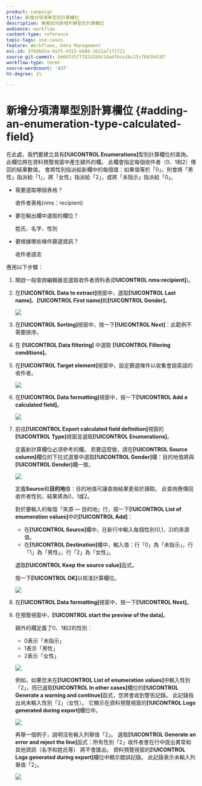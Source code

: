 ```yaml
---
product: campaign
title: 新增分項清單型別計算欄位
description: 瞭解如何新增列舉型別計算欄位
audience: workflow
content-type: reference
topic-tags: use-cases
feature: Workflows, Data Management
exl-id: 3f606d3a-0af5-4315-bb08-1b21a71f1721
source-git-commit: b666535f7f82d1b8c2da4fbce1bc25cf8d39d187
workflow-type: tm+mt
source-wordcount: '437'
ht-degree: 1%

---
```


# 新增分項清單型別計算欄位 {#adding-an-enumeration-type-calculated-field}



在此處，我們要建立具有&#x200B;**[!UICONTROL Enumerations]**&#x200B;型別計算欄位的查詢。 此欄位將在資料預覽視窗中產生額外的欄。 此欄會指定每個收件者（0、1和2）傳回的結果數值。 會將性別指派給新欄中的每個值：如果值等於「0」，則會將「男性」指派給「1」，將「女性」指派給「2」，或將「未指示」指派給「0」。

* 需要選取哪個表格？

  收件者表格(nms：recipient)

* 要在輸出欄中選取的欄位？

  姓氏、名字、性別

* 要根據哪些條件篩選資訊？

  收件者語言

應用以下步驟：

1. 開啟一般查詢編輯器並選取收件者資料表(**[!UICONTROL nms:recipient]**)。
1. 在&#x200B;**[!UICONTROL Data to extract]**&#x200B;視窗中，選取&#x200B;**[!UICONTROL Last name]**、**[!UICONTROL First name]**&#x200B;和&#x200B;**[!UICONTROL Gender]**。

   ![](assets/query_editor_nveau_73.png)

1. 在&#x200B;**[!UICONTROL Sorting]**&#x200B;視窗中，按一下&#x200B;**[!UICONTROL Next]**：此範例不需要排序。
1. 在 **[!UICONTROL Data filtering]** 中選取 **[!UICONTROL Filtering conditions]**。
1. 在&#x200B;**[!UICONTROL Target element]**&#x200B;視窗中，設定篩選條件以收集會說英語的收件者。

   ![](assets/query_editor_nveau_74.png)

1. 在&#x200B;**[!UICONTROL Data formatting]**&#x200B;視窗中，按一下&#x200B;**[!UICONTROL Add a calculated field]**。

   ![](assets/query_editor_nveau_75.png)

1. 前往&#x200B;**[!UICONTROL Export calculated field definition]**&#x200B;視窗的&#x200B;**[!UICONTROL Type]**&#x200B;視窗並選取&#x200B;**[!UICONTROL Enumerations]**。

   定義新計算欄位必須參考的欄。 若要這麼做，請在&#x200B;**[!UICONTROL Source column]**&#x200B;欄位的下拉式選單中選取&#x200B;**[!UICONTROL Gender]**&#x200B;欄：目的地值將與&#x200B;**[!UICONTROL Gender]**&#x200B;欄一致。

   ![](assets/query_editor_nveau_76.png)

   定義&#x200B;**Source**&#x200B;和&#x200B;**目的地**&#x200B;值：目的地值可讓查詢結果更易於讀取。 此查詢應傳回收件者性別，結果將為0、1或2。

   對於要輸入的每個「來源 — 目的地」行，按一下&#x200B;**[!UICONTROL List of enumeration values]**&#x200B;中的&#x200B;**[!UICONTROL Add]**：

   * 在&#x200B;**[!UICONTROL Source]**&#x200B;欄中，在新行中輸入每個性別(0,1，2)的來源值。
   * 在&#x200B;**[!UICONTROL Destination]**&#x200B;欄中，輸入值：行「0」為「未指示」，行「1」為「男性」，行「2」為「女性」。

   選取&#x200B;**[!UICONTROL Keep the source value]**&#x200B;函式。

   按一下&#x200B;**[!UICONTROL OK]**&#x200B;以核准計算欄位。

   ![](assets/query_editor_nveau_77.png)

1. 在&#x200B;**[!UICONTROL Data formatting]**&#x200B;視窗中，按一下&#x200B;**[!UICONTROL Next]**。
1. 在預覽視窗中，**[!UICONTROL start the preview of the data]**。

   額外的欄定義了0、1和2的性別：

   * 0表示「未指示」
   * 1表示「男性」
   * 2表示「女性」

   ![](assets/query_editor_nveau_78.png)

   例如，如果您未在&#x200B;**[!UICONTROL List of enumeration values]**&#x200B;中輸入性別「2」，而已選取&#x200B;**[!UICONTROL In other cases]**&#x200B;欄位的&#x200B;**[!UICONTROL Generate a warning and continue]**&#x200B;函式，您將會收到警告記錄。 此記錄指出尚未輸入性別「2」（女性）。 它顯示在資料預覽視窗的&#x200B;**[!UICONTROL Logs generated during export]**&#x200B;欄位中。

   ![](assets/query_editor_nveau_79.png)

   再舉一個例子，說明沒有輸入列舉值「2」。 選取&#x200B;**[!UICONTROL Generate an error and reject the line]**&#x200B;函式：所有性別「2」收件者會在行中提出異常和其他資訊（名字和姓氏等） 將不會匯出。 資料預覽視窗的&#x200B;**[!UICONTROL Logs generated during export]**&#x200B;欄位中顯示錯誤記錄。 此記錄表示未輸入列舉值「2」。

   ![](assets/query_editor_nveau_80.png)
